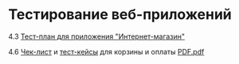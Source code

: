 # Тестирование веб-приложений

4.3 [Тест-план для приложения "Интернет-магазин"](https://docs.google.com/spreadsheets/d/1tZpveSp-ixuUtXZv9FT7kyjCaaF7PRsk19AnQBwzZ9I/edit?usp=sharing)

4.6 [Чек-лист](https://docs.google.com/spreadsheets/d/1XXirJPJf5SIdKW5H0zvbLLeODEKZ09onlgEIYr8mIVM/edit?usp=sharing) и [тест-кейсы](https://app.qase.io/project/G7?suite=221) для корзины и оплаты 
[PDF.pdf](https://github.com/armjex/web/files/15491968/G7-2024-05-30.pdf)
